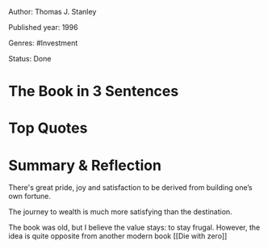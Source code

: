 Author: Thomas J. Stanley

Published year: 1996

Genres: #Investment 

Status: Done


# The Book in 3 Sentences


# Top Quotes


# Summary & Reflection

There's great pride, joy and satisfaction to be derived from building one’s own fortune.

The journey to wealth is much more satisfying than the destination.

The book was old, but I believe the value stays: to stay frugal. However, the idea is quite opposite from another modern book [[Die with zero]] 
